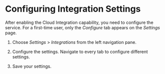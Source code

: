 <!-- loio98091f710e534120a71b436e9be4e6bf -->

# Configuring Integration Settings

After enabling the Cloud Integration capability, you need to configure the service. For a first-time user, only the *Configure* tab appears on the *Settings* page.

1.  Choose *Settings* \> *Integrations* from the left navigation pane.

2.  Configure the settings. Navigate to every tab to configure different settings.

3.  Save your settings.


